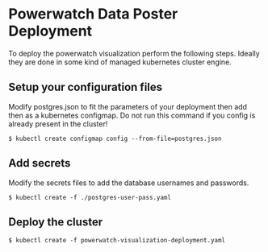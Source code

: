 Powerwatch Data Poster Deployment
=================================

To deploy the powerwatch visualization perform the following steps. Ideally
they are done in some kind of managed kubernetes cluster engine.

## Setup your configuration files

Modify postgres.json to fit the parameters of your
deployment then add then as a kubernetes configmap. Do not run this command
if you config is already present in the cluster!

```
$ kubectl create configmap config --from-file=postgres.json
```

## Add secrets

Modify the secrets files to add the database usernames and passwords.

```
$ kubectl create -f ./postgres-user-pass.yaml
```

## Deploy the cluster
```
$ kubectl create -f powerwatch-visualization-deployment.yaml
```
